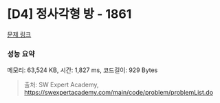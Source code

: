 # [D4] 정사각형 방 - 1861 

[문제 링크](https://swexpertacademy.com/main/code/problem/problemDetail.do?contestProbId=AV5LtJYKDzsDFAXc) 

### 성능 요약

메모리: 63,524 KB, 시간: 1,827 ms, 코드길이: 929 Bytes



> 출처: SW Expert Academy, https://swexpertacademy.com/main/code/problem/problemList.do